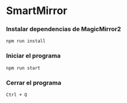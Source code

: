 # SmartMirror

### Instalar dependencias de MagicMirror2

``npm run install``

### Iniciar el programa

``npm run start``

### Cerrar el programa

``Ctrl + Q``
